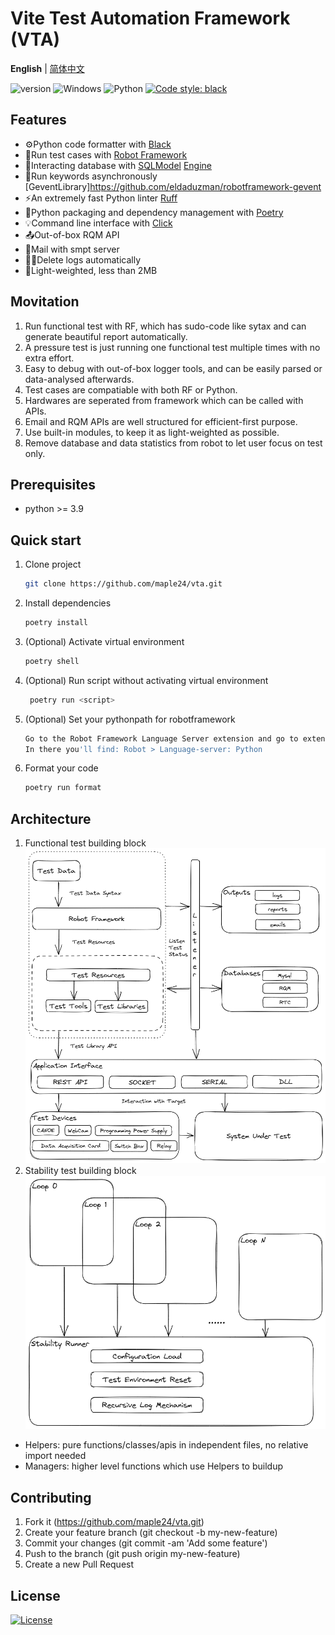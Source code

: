 # Vite Test Automation Framework **(VTA)**

**English** | [简体中文](README.zh-cn.md)

![version](https://img.shields.io/badge/version-1.0.0-blue)
![Windows](https://img.shields.io/badge/Windows-0078D6)
![Python](https://img.shields.io/badge/python-3670A0)
[![Code style: black](https://img.shields.io/badge/code%20style-black-000000.svg)](https://github.com/psf/black)

## Features

- ⚙️Python code formatter with [Black](https://black.readthedocs.io/en/stable/)
- 🤖Run test cases with [Robot Framework](https://robotframework.org/)
- 🤝Interacting database with [SQLModel](https://sqlmodel.tiangolo.com/) [Engine](https://docs.sqlalchemy.org/en/20/core/engines.html#mysql)
- 🌽Run keywords asynchronously [GeventLibrary]<https://github.com/eldaduzman/robotframework-gevent>
- ⚡️An extremely fast Python linter [Ruff](https://beta.ruff.rs/docs/)
- 📘Python packaging and dependency management with [Poetry](https://python-poetry.org/)
- 💡Command line interface with [Click](https://click.palletsprojects.com/en/8.1.x/)
- 📤Out-of-box RQM API
- 📧Mail with smpt server
- 🏃‍♂️Delete logs automatically
- 🍉Light-weighted, less than 2MB

## Movitation

1. Run functional test with RF, which has sudo-code like sytax and can generate beautiful report automatically.
2. A pressure test is just running one functional test multiple times with no extra effort.
3. Easy to debug with out-of-box logger tools, and can be easily parsed or data-analysed afterwards.
4. Test cases are compatiable with both RF or Python.
5. Hardwares are seperated from framework which can be called with APIs.
6. Email and RQM APIs are well structured for efficient-first purpose.
7. Use built-in modules, to keep it as light-weighted as possible.
8. Remove database and data statistics from robot to let user focus on test only.

## Prerequisites

- python >= 3.9

## Quick start

1. Clone project

    ```sh
    git clone https://github.com/maple24/vta.git
    ```

2. Install dependencies

    ```sh
    poetry install
    ```

3. (Optional) Activate virtual environment

    ```sh
    poetry shell
    ```

4. (Optional) Run script without activating virtual environment

   ```sh
    poetry run <script>
   ```

5. (Optional) Set your pythonpath for robotframework

    ```sh
    Go to the Robot Framework Language Server extension and go to extension settings
    In there you'll find: Robot > Language-server: Python
    ```

6. Format your code

    ```sh
    poetry run format
    ```

## Architecture

1. Functional test building block
![images](docs/assets/functional.png)
2. Stability test building block
![images](docs/assets/stability.png)

- Helpers: pure functions/classes/apis in independent files, no relative import needed
- Managers: higher level functions which use Helpers to buildup

## Contributing

1. Fork it (<https://github.com/maple24/vta.git>)
2. Create your feature branch (git checkout -b my-new-feature)
3. Commit your changes (git commit -am 'Add some feature')
4. Push to the branch (git push origin my-new-feature)
5. Create a new Pull Request

## License

[![License](https://img.shields.io/badge/License-Apache_2.0-blue.svg)](https://opensource.org/licenses/Apache-2.0)
